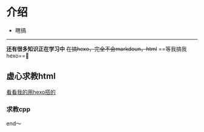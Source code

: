 # 介绍
- 瞎搞
---
**还有很多知识正在学习中**
~~在搞hexo，完全不会markdoun，html~~
==等我搞我hexo==😤
## 虚心求教html
[看看我的用hexo搭的](wenfeng0402.github.io)
### **求教cpp**
end～